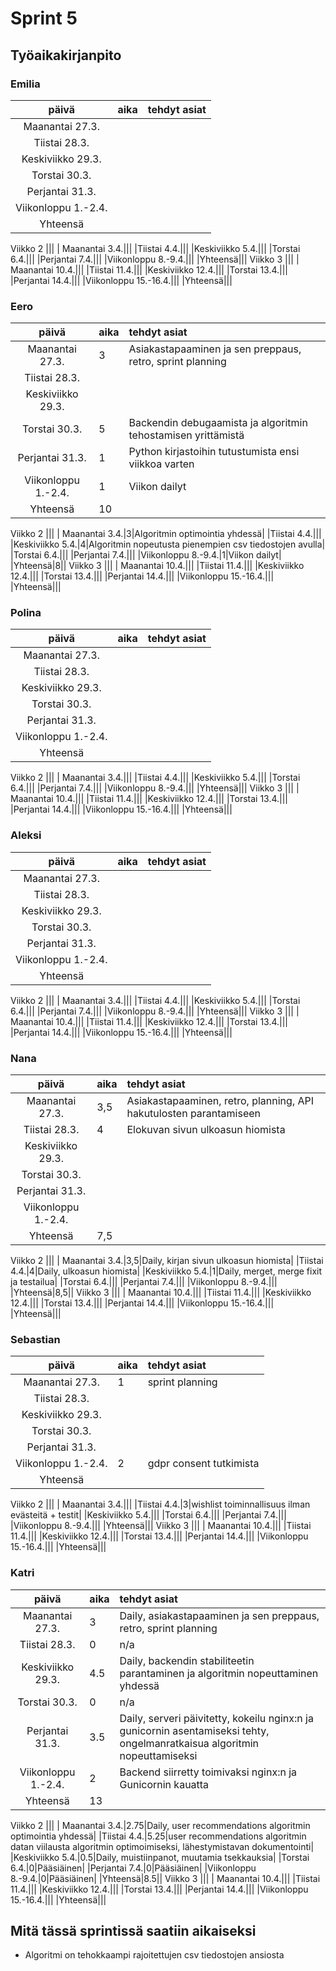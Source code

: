 # Sprint 5
## Työaikakirjanpito

### Emilia
| päivä | aika | tehdyt asiat  |
| :----:|:-----| :-----|
| Maanantai 27.3.|||
|Tiistai 28.3.|||
|Keskiviikko 29.3.|||
|Torstai 30.3.|||
|Perjantai 31.3.|||
|Viikonloppu 1.-2.4.|||
|Yhteensä|||
Viikko 2
|||
| Maanantai 3.4.|||
|Tiistai 4.4.|||
|Keskiviikko 5.4.|||
|Torstai 6.4.|||
|Perjantai 7.4.|||
|Viikonloppu 8.-9.4.|||
|Yhteensä|||
Viikko 3
|||
| Maanantai 10.4.|||
|Tiistai 11.4.|||
|Keskiviikko 12.4.|||
|Torstai 13.4.|||
|Perjantai 14.4.|||
|Viikonloppu 15.-16.4.|||
|Yhteensä|||

### Eero
| päivä | aika | tehdyt asiat  |
| :----:|:-----| :-----|
| Maanantai 27.3.|3|Asiakastapaaminen ja sen preppaus, retro, sprint planning|
|Tiistai 28.3.|||
|Keskiviikko 29.3.|||
|Torstai 30.3.|5|Backendin debugaamista ja algoritmin tehostamisen yrittämistä|
|Perjantai 31.3.|1|Python kirjastoihin tutustumista ensi viikkoa varten|
|Viikonloppu 1.-2.4.|1|Viikon dailyt|
|Yhteensä|10||
Viikko 2
|||
| Maanantai 3.4.|3|Algoritmin optimointia yhdessä|
|Tiistai 4.4.|||
|Keskiviikko 5.4.|4|Algoritmin nopeutusta pienempien csv tiedostojen avulla|
|Torstai 6.4.|||
|Perjantai 7.4.|||
|Viikonloppu 8.-9.4.|1|Viikon dailyt|
|Yhteensä|8||
Viikko 3
|||
| Maanantai 10.4.|||
|Tiistai 11.4.|||
|Keskiviikko 12.4.|||
|Torstai 13.4.|||
|Perjantai 14.4.|||
|Viikonloppu 15.-16.4.|||
|Yhteensä|||

### Polina
| päivä | aika | tehdyt asiat  |
| :----:|:-----| :-----|
| Maanantai 27.3.|||
|Tiistai 28.3.|||
|Keskiviikko 29.3.|||
|Torstai 30.3.|||
|Perjantai 31.3.|||
|Viikonloppu 1.-2.4.|||
|Yhteensä|||
Viikko 2
|||
| Maanantai 3.4.|||
|Tiistai 4.4.|||
|Keskiviikko 5.4.|||
|Torstai 6.4.|||
|Perjantai 7.4.|||
|Viikonloppu 8.-9.4.|||
|Yhteensä|||
Viikko 3
|||
| Maanantai 10.4.|||
|Tiistai 11.4.|||
|Keskiviikko 12.4.|||
|Torstai 13.4.|||
|Perjantai 14.4.|||
|Viikonloppu 15.-16.4.|||
|Yhteensä|||

### Aleksi
| päivä | aika | tehdyt asiat  |
| :----:|:-----| :-----|
| Maanantai 27.3.|||
|Tiistai 28.3.|||
|Keskiviikko 29.3.|||
|Torstai 30.3.|||
|Perjantai 31.3.|||
|Viikonloppu 1.-2.4.|||
|Yhteensä|||
Viikko 2
|||
| Maanantai 3.4.|||
|Tiistai 4.4.|||
|Keskiviikko 5.4.|||
|Torstai 6.4.|||
|Perjantai 7.4.|||
|Viikonloppu 8.-9.4.|||
|Yhteensä|||
Viikko 3
|||
| Maanantai 10.4.|||
|Tiistai 11.4.|||
|Keskiviikko 12.4.|||
|Torstai 13.4.|||
|Perjantai 14.4.|||
|Viikonloppu 15.-16.4.|||
|Yhteensä|||

### Nana
| päivä | aika | tehdyt asiat  |
| :----:|:-----| :-----|
| Maanantai 27.3.|3,5|Asiakastapaaminen, retro, planning, API hakutulosten parantamiseen|
|Tiistai 28.3.|4|Elokuvan sivun ulkoasun hiomista|
|Keskiviikko 29.3.|||
|Torstai 30.3.|||
|Perjantai 31.3.|||
|Viikonloppu 1.-2.4.|||
|Yhteensä|7,5||
Viikko 2
|||
| Maanantai 3.4.|3,5|Daily, kirjan sivun ulkoasun hiomista|
|Tiistai 4.4.|4|Daily, ulkoasun hiomista|
|Keskiviikko 5.4.|1|Daily, merget, merge fixit ja testailua|
|Torstai 6.4.|||
|Perjantai 7.4.|||
|Viikonloppu 8.-9.4.|||
|Yhteensä|8,5||
Viikko 3
|||
| Maanantai 10.4.|||
|Tiistai 11.4.|||
|Keskiviikko 12.4.|||
|Torstai 13.4.|||
|Perjantai 14.4.|||
|Viikonloppu 15.-16.4.|||
|Yhteensä|||

### Sebastian
| päivä | aika | tehdyt asiat  |
| :----:|:-----| :-----|
| Maanantai 27.3.|1|sprint planning|
|Tiistai 28.3.|||
|Keskiviikko 29.3.|||
|Torstai 30.3.|||
|Perjantai 31.3.|||
|Viikonloppu 1.-2.4.|2|gdpr consent tutkimista|
|Yhteensä|||
Viikko 2
|||
| Maanantai 3.4.|||
|Tiistai 4.4.|3|wishlist toiminnallisuus ilman evästeitä + testit|
|Keskiviikko 5.4.|||
|Torstai 6.4.|||
|Perjantai 7.4.|||
|Viikonloppu 8.-9.4.|||
|Yhteensä|||
Viikko 3
|||
| Maanantai 10.4.|||
|Tiistai 11.4.|||
|Keskiviikko 12.4.|||
|Torstai 13.4.|||
|Perjantai 14.4.|||
|Viikonloppu 15.-16.4.|||
|Yhteensä|||

### Katri
| päivä | aika | tehdyt asiat  |
| :----:|:-----| :-----|
| Maanantai 27.3.|3|Daily, asiakastapaaminen ja sen preppaus, retro, sprint planning|
|Tiistai 28.3.|0|n/a|
|Keskiviikko 29.3.|4.5|Daily, backendin stabiliteetin parantaminen ja algoritmin nopeuttaminen yhdessä|
|Torstai 30.3.|0|n/a|
|Perjantai 31.3.|3.5|Daily, serveri päivitetty, kokeilu nginx:n ja gunicornin asentamiseksi tehty, ongelmanratkaisua algoritmin nopeuttamiseksi|
|Viikonloppu 1.-2.4.|2|Backend siirretty toimivaksi nginx:n ja Gunicornin kauatta|
|Yhteensä|13||
Viikko 2
|||
| Maanantai 3.4.|2.75|Daily, user recommendations algoritmin optimointia yhdessä|
|Tiistai 4.4.|5.25|user recommendations algoritmin datan viilausta algoritmin optimoimiseksi, lähestymistavan dokumentointi|
|Keskiviikko 5.4.|0.5|Daily, muistiinpanot, muutamia tsekkauksia|
|Torstai 6.4.|0|Pääsiäinen|
|Perjantai 7.4.|0|Pääsiäinen|
|Viikonloppu 8.-9.4.|0|Pääsiäinen|
|Yhteensä|8.5||
Viikko 3
|||
| Maanantai 10.4.|||
|Tiistai 11.4.|||
|Keskiviikko 12.4.|||
|Torstai 13.4.|||
|Perjantai 14.4.|||
|Viikonloppu 15.-16.4.|||
|Yhteensä|||

## Mitä tässä sprintissä saatiin aikaiseksi
- Algoritmi on tehokkaampi rajoitettujen csv tiedostojen ansiosta
